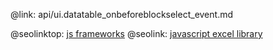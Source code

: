 @link: api/ui.datatable_onbeforeblockselect_event.md

@seolinktop: [js frameworks](https://webix.com)
@seolink: [javascript excel library](https://webix.com/widget/excel_viewer/)